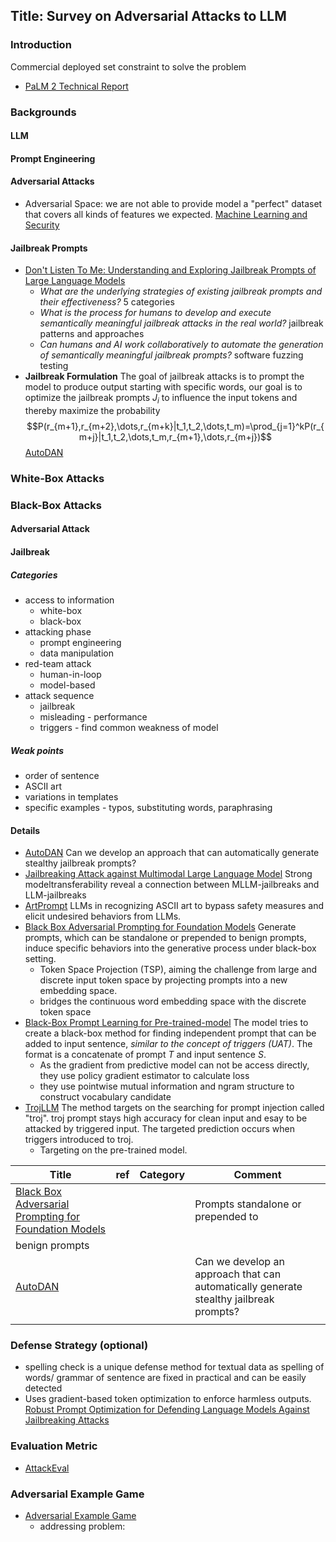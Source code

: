 ## Title: Survey on Adversarial Attacks to LLM

### Introduction
Commercial deployed set constraint to solve the problem 
- [PaLM 2 Technical Report](https://arxiv.org/abs/2305.10403)


### Backgrounds
#### LLM
#### Prompt Engineering
#### Adversarial Attacks
- Adversarial Space: we are not able to provide model a "perfect" dataset that covers all kinds of features we expected. [Machine Learning and Security](https://www.oreilly.com/library/view/machine-learning-and/9781491979891/)

#### Jailbreak Prompts
- [Don't Listen To Me: Understanding and Exploring Jailbreak Prompts of Large Language Models](https://arxiv.org/abs/2403.17336)
  - _What are the underlying strategies of existing jailbreak prompts and their effectiveness?_ 5 categories
  - _What is the process for humans to develop and execute semantically meaningful jailbreak attacks in the real world?_ jailbreak patterns and approaches
  - _Can humans and AI work collaboratively to automate the generation of semantically meaningful jailbreak prompts?_ software fuzzing testing
- **Jailbreak Formulation** The goal of jailbreak attacks is to prompt the model to produce output starting with specific words,  our goal is to optimize the jailbreak
prompts $J_i$ to influence the input tokens and thereby maximize the probability$$P(r_{m+1},r_{m+2},\dots,r_{m+k}|t_1,t_2,\dots,t_m)=\prod_{j=1}^kP(r_{m+j}|t_1,t_2,\dots,t_m,r_{m+1},\dots,r_{m+j})$$ [AutoDAN](https://openreview.net/pdf?id=7Jwpw4qKkb)

### White-Box Attacks


### Black-Box Attacks


#### Adversarial Attack



#### Jailbreak

##### Categories
- access to information
  - white-box
  - black-box
- attacking phase
  - prompt engineering
  - data manipulation
- red-team attack
  - human-in-loop
  - model-based
- attack sequence
  - jailbreak
  - misleading - performance 
  - triggers - find common weakness of model

##### Weak points
- order of sentence
- ASCII art
- variations in templates
- specific examples - typos, substituting words, paraphrasing

#### Details
- [AutoDAN](https://openreview.net/pdf?id=7Jwpw4qKkb) Can we develop an approach that can automatically generate stealthy
jailbreak prompts?
- [Jailbreaking Attack against Multimodal Large Language Model](https://arxiv.org/pdf/2402.02309.pdf) Strong modeltransferability reveal a connection between MLLM-jailbreaks and LLM-jailbreaks
- [ArtPrompt](https://arxiv.org/pdf/2402.11753.pdf) LLMs in recognizing ASCII art to bypass safety measures and elicit undesired behaviors from LLMs.
- [Black Box Adversarial Prompting for Foundation Models](https://arxiv.org/pdf/2302.04237.pdf) Generate prompts, which can be standalone or prepended to
benign prompts, induce specific behaviors into the generative process under black-box setting.
  - Token Space Projection (TSP), aiming the challenge from large and discrete input token space by projecting prompts into a new embedding space.
  - bridges the continuous word embedding space with the discrete token space
- [Black-Box Prompt Learning for Pre-trained-model](https://arxiv.org/pdf/2302.04237) The model tries to create a black-box method for finding independent prompt that can be added to input sentence, _similar to the concept of triggers (UAT)_. The format is a concatenate of prompt $T$ and input sentence $S$.
  - As the gradient from predictive model can not be access directly, they use policy gradient estimator to calculate loss
  - they use pointwise mutual information and ngram structure to construct vocabulary candidate
- [TrojLLM](https://www.mendeley.com/reference-manager/reader-v2/4d2a4514-80fd-3bfb-8ffb-f0b0c9dddd67/4896ba10-6501-fa99-6ac7-c72830ded736) The method targets on the searching for prompt injection called "troj". troj prompt stays high accuracy for clean input and esay to be attacked by triggered input. The targeted prediction occurs when triggers introduced to troj.
  - Targeting on the pre-trained model. 

| Title                                                                                         | ref | Category | Comment                                                                                |
| --------------------------------------------------------------------------------------------- | --- | -------- | -------------------------------------------------------------------------------------- |
| [Black Box Adversarial Prompting for Foundation Models](https://arxiv.org/pdf/2302.04237.pdf) |     |          | Prompts standalone or prepended to                                                     |
| benign prompts                                                                                |
| [AutoDAN](https://openreview.net/pdf?id=7Jwpw4qKkb)                                           |     |          | Can we develop an approach that can automatically generate stealthy jailbreak prompts? |
|                                                                                               |


### Defense Strategy (optional)
- spelling check is a unique defense method for textual data as spelling of words/ grammar of sentence are fixed in practical and can be easily detected
- Uses gradient-based token optimization to enforce
harmless outputs. [Robust Prompt Optimization for Defending Language Models Against Jailbreaking Attacks](https://arxiv.org/abs/2401.17263)

### Evaluation Metric
- [AttackEval](https://arxiv.org/abs/2401.09002)


### Adversarial Example Game
- [Adversarial Example Game](https://arxiv.org/pdf/2007.00720)
  - addressing problem: 